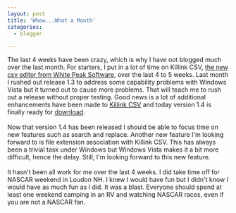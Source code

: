```yaml
---
layout: post
title: 'Whew...What a Month'
categories:
  - blogger

---
```


The last 4 weeks have been crazy, which is why I have not blogged much over the last month.  For starters, I put in a lot of time on Killink CSV, <a href="http://www.whitepeaksoftware.com/edit-csv-files.aspx">the new csv editor from White Peak Software</a>, over the last 4 to 5 weeks.  Last month I rushed out release 1.3 to address some capability problems with Windows Vista but it turned out to cause more problems.  That will teach me to rush out a release without proper testing.  Good news is a lot of additional enhancements have been made to <a href="http://www.whitepeaksoftware.com/killink-csv.aspx">Killink CSV</a> and today version 1.4 is finally ready for <a href="http://www.whitepeaksoftware.com/killink-csv-download.aspx">download</a>.<br /><br />Now that version 1.4 has been released I should be able to focus time on new features such as search and replace.  Another new feature I'm looking forward to is file extension association with Killink CSV.  This has always been a trivial task under Windows but Windows Vista makes it a bit more difficult, hence the delay.  Still, I'm looking forward to this new feature.<br /><br />It hasn't been all work for me over the last 4 weeks.  I did take time off for NASCAR weekend in Loudon NH.  I knew I would have fun but I didn't know I would have as much fun as I did.  It was a blast.  Everyone should spend at least one weekend camping in an RV and watching NASCAR races, even if you are not a NASCAR fan.
